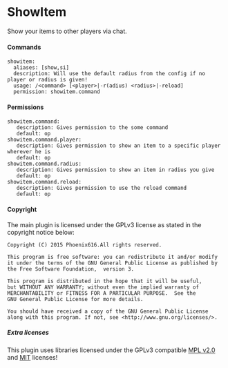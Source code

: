 # ShowItem
Show your items to other players via chat.

#### Commands
```
showitem:
  aliases: [show,si]
  description: Will use the default radius from the config if no player or radius is given!
  usage: /<command> [<player>|-r(adius) <radius>|-reload]
  permission: showitem.command
```
#### Permissions
```
showitem.command:
   description: Gives permission to the some command
   default: op
showitem.command.player:
   description: Gives permission to show an item to a specific player wherever he is
   default: op
showitem.command.radius:
   description: Gives permission to show an item in radius you give
   default: op
showitem.command.reload:
   description: Gives permission to use the reload command
   default: op
```       
#### Copyright
The main plugin is licensed under the GPLv3 license as stated in the copyright notice below:
```
Copyright (C) 2015 Phoenix616.All rights reserved.

This program is free software: you can redistribute it and/or modify
it under the terms of the GNU General Public License as published by
the Free Software Foundation,  version 3.

This program is distributed in the hope that it will be useful,
but WITHOUT ANY WARRANTY; without even the implied warranty of
MERCHANTABILITY or FITNESS FOR A PARTICULAR PURPOSE.  See the
GNU General Public License for more details.

You should have received a copy of the GNU General Public License
along with this program. If not, see <http://www.gnu.org/licenses/>.
```
##### Extra licenses
This plugin uses libraries licensed under the GPLv3 compatible [MPL v2.0](https://www.mozilla.org/MPL/2.0/) and [MIT](http://opensource.org/licenses/MIT) licenses!
